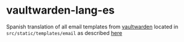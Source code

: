 # vaultwarden-lang-es

Spanish translation of all email templates from [vaultwarden](https://github.com/dani-garcia/vaultwarden) located in `src/static/templates/email` as described [here](https://github.com/dani-garcia/vaultwarden/wiki/Translating-the-email-templates)
